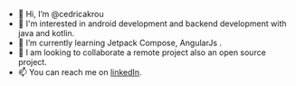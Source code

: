 - 👋 Hi, I’m @cedricakrou
- 👀 I'm interested in android development and backend development with java and kotlin.
- 🌱 I’m currently learning Jetpack Compose, AngularJs .
- 💞️ I am looking to collaborate a remote project also an open source project.
- 📫 You can reach me on [linkedIn](https://www.linkedin.com/in/kakou-akrou-cedric-052338162/).

<!---
cedricakrou/cedricakrou is a ✨ special ✨ repository because its `README.md` (this file) appears on your GitHub profile.
You can click the Preview link to take a look at your changes.
--->
